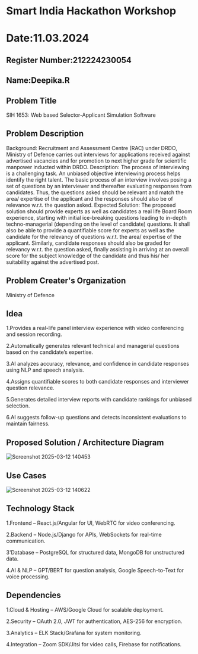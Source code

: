 # Smart India Hackathon Workshop
# Date:11.03.2024
## Register Number:212224230054
## Name:Deepika.R
## Problem Title
SIH 1653: Web based Selector-Applicant Simulation Software
## Problem Description
Background: Recruitment and Assessment Centre (RAC) under DRDO, Ministry of Defence carries out interviews for applications received against advertised vacancies and for promotion to next higher grade for scientific manpower inducted within DRDO. Description: The process of interviewing is a challenging task. An unbiased objective interviewing process helps identify the right talent. The basic process of an interview involves posing a set of questions by an interviewer and thereafter evaluating responses from candidates. Thus, the questions asked should be relevant and match the area/ expertise of the applicant and the responses should also be of relevance w.r.t. the question asked. Expected Solution: The proposed solution should provide experts as well as candidates a real life Board Room experience, starting with initial ice-breaking questions leading to in-depth techno-managerial (depending on the level of candidate) questions. It shall also be able to provide a quantifiable score for experts as well as the candidate for the relevancy of questions w.r.t. the area/ expertise of the applicant. Similarly, candidate responses should also be graded for relevancy w.r.t. the question asked, finally assisting in arriving at an overall score for the subject knowledge of the candidate and thus his/ her suitability against the advertised post.

## Problem Creater's Organization
Ministry of Defence

## Idea

1.Provides a real-life panel interview experience with video conferencing and session recording.

2.Automatically generates relevant technical and managerial questions based on the candidate’s expertise.

3.AI analyzes accuracy, relevance, and confidence in candidate responses using NLP and speech analysis.

4.Assigns quantifiable scores to both candidate responses and interviewer question relevance.

5.Generates detailed interview reports with candidate rankings for unbiased selection.

6.AI suggests follow-up questions and detects inconsistent evaluations to maintain fairness.

## Proposed Solution / Architecture Diagram
![Screenshot 2025-03-12 140453](https://github.com/user-attachments/assets/e3b697db-701c-4b42-b272-66b547cd54ee)


## Use Cases
![Screenshot 2025-03-12 140622](https://github.com/user-attachments/assets/69ad25f5-d207-4b45-a0f9-4e1366dfed11)


## Technology Stack

1.Frontend – React.js/Angular for UI, WebRTC for video conferencing.

2.Backend – Node.js/Django for APIs, WebSockets for real-time communication.

3'Database – PostgreSQL for structured data, MongoDB for unstructured data.

4.AI & NLP – GPT/BERT for question analysis, Google Speech-to-Text for voice processing.

## Dependencies

1.Cloud & Hosting – AWS/Google Cloud for scalable deployment.

2.Security – OAuth 2.0, JWT for authentication, AES-256 for encryption.

3.Analytics – ELK Stack/Grafana for system monitoring.

4.Integration – Zoom SDK/Jitsi for video calls, Firebase for notifications.
